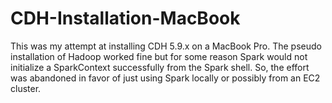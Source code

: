 # CDH-Installation-MacBook
This was my attempt at installing CDH 5.9.x on a MacBook Pro.  The pseudo installation of Hadoop worked fine but for some reason Spark would not initialize a SparkContext successfully from the Spark shell.  So, the effort was abandoned in favor of just using Spark locally or possibly from an EC2 cluster.

